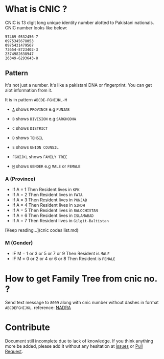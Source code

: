# What is CNIC ?
CNIC is 13 digit long unique identity number alotted to Pakistani nationals.
CNIC number looks like below:
```
57469-0532456-7
0975345678053
0975431479567
73654-8723402-3
2374982638947
26349-6293643-8
```

## Pattern
It's not just a number. It's like a pakistani DNA or fingerprint. You can get alot information from it. 

It is in pattern `ABCDE-FGHIJKL-M`

- [`A`](#a-province) shows `PROVINCE` e.g `PUNJAB`
- `B` shows `DIVISION` e.g `SARGHODHA`
- `C` shows `DISTRICT`
- `D` shows `TEHSIL`  
- `E` shows `UNION COUNSIL`  

- `FGHIJKL` shows `FAMILY TREE`

- [`M`](#m-gender) shows `GENDER` e.g `MALE` or `FEMALE`

### A (Province)
- If A = 1 Then Resident lives in `KPK`
- If A = 2 Then Resident lives in `FATA`
- If A = 3 Then Resident lives in `PUNJAB`
- If A = 4 Then Resident lives in `SINDH`
- If A = 5 Then Resident lives in `BALOCHISTAN`
- If A = 6 Then Resident lives in `ISLAMABAD`
- If A = 7 Then Resident lives in `Gilgit-Baltistan`

[Keep reading...](cnic codes list.md)

### M (Gender)
- IF M = 1 or 3 or 5 or 7 or 9 Then Resident is `MALE`
- IF M = 0 or 2 or 4 or 6 or 8 Then Resident is `FEMALE`

# How to get Family Tree from cnic no. ?
Send text message to `8009` along with cnic number without dashes in format `ABCDEFGHIJKL`. reference: [NADRA](https://www.nadra.gov.pk/public-engagement)

# Contribute
Document still incomplete due to lack of knowledge. If you think anything more be added, please add it without any hesitation at [issues](https://github.com/graysuit/Pakistan-Card-Pattern/issues) or [Pull Request](https://github.com/graysuit/Pakistan-Card-Pattern/pulls).
